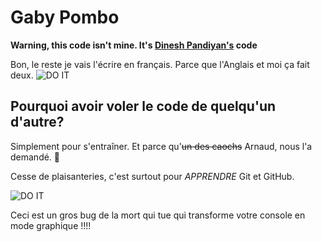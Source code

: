 # Gaby Pombo 

**Warning, this code isn't mine. It's [Dinesh Pandiyan's](https://github.com/flexdinesh) code**




Bon, le reste je vais l'écrire en français. Parce que l'Anglais et moi ça fait deux. ![DO IT](https://media.giphy.com/media/67HhViM1DcinS/giphy.gif) 







## Pourquoi avoir voler le code de quelqu'un d'autre?

Simplement pour s'entraîner. Et parce qu'~~un des caochs~~ Arnaud, nous l'a demandé.  💁

Cesse de plaisanteries, c'est surtout pour *APPRENDRE* Git et GitHub.

![DO IT](https://media.giphy.com/media/JIX9t2j0ZTN9S/giphy.gif)


Ceci est un gros bug de la mort qui tue qui transforme votre console en mode graphique !!!!
